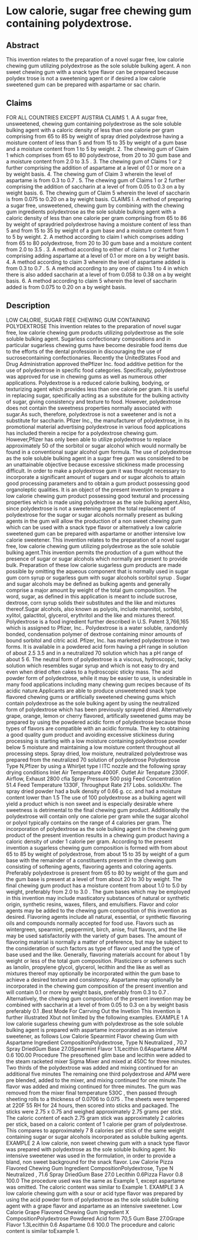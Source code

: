# Low calorie, sugar free chewing gum containing polydextrose.

## Abstract
This invention relates to the preparation of a novel sugar free, low calorie chewing gum utilizing polydextrose as the sole soluble bulking agent. A non sweet chewing gum with a snack type flavor can be prepared because polydex trose is not a sweetening agent or if desired a low calorie sweetened gum can be prepared with aspartame or sac charin.

## Claims
FOR ALL COUNTRIES EXCEPT AUSTRIA CLAIMS 1. A A sugar free, unsweetened, chewing gum containing polydextrose as the sole soluble bulking agent with a caloric density of less than one calorie per gram comprising from 65 to 85 by weight of spray dried polydextrose having a moisture content of less than 5 and from 15 to 35 by weight of a gum base and a moisture content from 1 to 5 by weight. 2. The chewing gum of Claim 1 which comprises from 65 to 80 polydextrose, from 20 to 30 gum base and a moisture content from 2.0 to 3.5 . 3. The chewing gum of Claims 1 or 2 further comprising the addition of aspartame at a level of 0.1 or more on a by weight basis. 4. The chewing gum of Claim 3 wherein the level of aspartame is from 0.3 to 0.7 . 5. The chewing gum of Claims 1 or 2 further comprising the addition of saccharin at a level of from 0.05 to 0.3 on a by weight basis. 6. The chewing gum of Claim 5 wherein the level of saccharin is from 0.075 to 0.20 on a by weight basis. CLAIMS I. A method of preparing a sugar free, unsweetened, chewing gum by combining with the chewing gum ingredients polydextrose as the sole soluble bulking agent with a caloric density of less than one calorie per gram comprising from 65 to 86 by weight of spraydried polydextrose having a moisture content of less than 5 and from 15 to 35 by weight of a gum base and a moisture content from 1 to 5 by weight. 2. A method according to claim I which comprises adding from 65 to 80 polydextrose, from 20 to 30 gum base and a moisture content from 2.0 to 3.5 . 3. A method according to either of claims 1 or 2 further comprising adding aspartame at a level of 0.1 or more on a by weight basis. 4. A method according to claim 3 wherein the level of aspartame added is from 0.3 to 0.7 . 5. A method according to any one of claims 1 to 4 in which there is also added saccharin at a level of from 0.058 to 0.38 on a by weight basis. 6. A method according to claim 5 wherein the level of saccharin added is from 0.075 to 0.20 on a by weight basis.

## Description
LOW CALORIE, SUGAR FREE CHEWING GUM CONTAINING POLYDEXTROSE This invention relates to the preparation of novel sugar free, low calorie chewing gum products utilizing polydextrose as the sole soluble bulking agent. Sugarless confectionary compositions and in particular sugarless chewing gums have become desirable food items due to the efforts of the dental profession in discouraging the use of sucrosecontaining confectionaries. Recently the UnitedStates Food and Drug Administration approved thePfizer Inc. food additive petition for the use of polydextrose in specific food categories. Specifically, polydextrose was approved for use in chewing gums as well as numerous other applications. Polydextrose is a reduced calorie bulking, bodying, or texturizing agent which provides less than one calorie per gram. It is useful in replacing sugar, specifically acting as a substitute for the bulking activity of sugar, giving consistency and texture to food. However, polydextrose does not contain the sweetness properties normally associated with sugar.As such, therefore, polydextrose is not a sweetener and is not a substitute for saccharin. Pfizer Inc., the manufacturer of polydextrose, in its promotional material advertising polydextrose in various food applications has included therein a recipe for a polydextrose chewing gum. However,Pfizer has only been able to utilize polydextrose to replace approximately 50 of the sorbitol or sugar alcohol which would normally be found in a conventional sugar alcohol gum formula. The use of polydextrose as the sole soluble bulking agent in a sugar free gum was considered to be an unattainable objective because excessive stickiness made processing difficult. In order to make a polydextrose gum it was thought necessary to incorporate a significant amount of sugars and or sugar alcohols to attain good processing parameters and to obtain a gum product possessing good organoleptic qualities. It is an object of the present invention to prepare a low calorie chewing gum product possessing good textural and processing properties which is made using polydextrose as the sole bulking agent.Also, since polydextrose is not a sweetening agent the total replacement of polydextrose for the sugar or sugar alcohols normally present as bulking agents in the gum will allow the production of a non sweet chewing gum which can be used with a snack type flavor or alternatively a low calorie sweetened gum can be prepared with aspartame or another intensive low calorie sweetener. This invention relates to the preparation of a novel sugar free, low calorie chewing gum utilizing polydextrose as the sole soluble bulking agent.This invention permits the production of a gum without the presence of sugar or sugar alcohols which normally are present to provide bulk. Preparation of these low calorie sugarless gum products are made possible by omitting the aqueous component that is normally used in sugar gum corn syrup or sugarless gum with sugar alcohols sorbitol syrup . Sugar and sugar alcohols may be defined as bulking agents and generally comprise a major amount by weight of the total gum composition. The word, sugar, as defined in this application is meant to include sucrose, dextrose, corn syrup solids their substitutes and the like and mixtures thereof.Sugar alcohols, also known as polyols, include mannitol, sorbitol, xylitol, galactitol, glycerol, erythritol and the like and mixtures thereof. Polydextrose is a food ingredient further described in U.S. Patent 3,766,165 which is assigned to Pfizer, Inc.. Polydextrose is a water soluble, randomly bonded, condensation polymer of dextrose containing minor amounts of bound sorbitol and citric acid. Pfizer, Inc. has marketed polydextrose in two forms. It is available in a powdered acid form having a pH range in solution of about 2.5 3.5 and in a neutralized 70 solution which has a pH range of about 5 6. The neutral form of polydextrose is a viscous, hydroscopic, tacky solution which resembles sugar syrup and which is not easy to dry and even when dried often cakes to a hydroscopic sticky mass. The acid powder form of polydextrose, while it may be easier to use, is undesirable in many food applications including many chewing gum recipes because of its acidic nature.Applicants are able to produce unsweetened snack type flavored chewing gums or artificially sweetened chewing gums which contain polydextrose as the sole bulking agent by using the neutralized form of polydextrose which has been previously sprayed dried. Alternatively grape, orange, lemon or cherry flavored, artifically sweetened gums may be prepared by using the powdered acidic form of polydextrose because those types of flavors are compatible with an acidic formula. The key to obtaining a good quality gum product and avoiding excessive stickiness during processing is starting with a low moisture containing polydextrose powder below 5 moisture and maintaining a low moisture content throughout all processing steps. Spray dried, low moisture, neutralized polydextrose was prepared from the neutralized 70 solution of polydextrose Polydextrose Type N,Pfizer by using a Whirljet type l lTC nozzle and the following spray drying conditions Inlet Air Temperature 4000F. Outlet Air Tenpature 2300F. Airflow, Exhaust 2800 cfia Spray Pressure 500 psig Feed Concentration 51.4 Feed Temperature 1330F, Throughput Rate 217 Lobs. solidsXhr. The spray dried powder had a bulk density of 0.66 g. cc. and had a moisture content lower than 1.5 The use of 100 polydextrose as a bulking agent will yield a product which is non sweet and is especially desirable where sweetness is detrimental to the final chewing gum product. Additionally the polydextrose will contain only one calorie per gram while the sugar alcohol or polyol typically contains on the range of 4 calories per gram. The incorporation of polydextrose as the sole bulking agent in the chewing gum product of the present invention results in a chewing gum product having a caloric density of under 1 calorie per gram. According to the present invention a sugarless chewing gum composition is formed with from about 65 to 85 by weight of polydextrose, from about 15 to 35 by weight of a gum base with the remainder of a constituents present in the chewing gum consisting of softening agents, flavoring agents and coloring agents. Preferably polydextrose is present from 65 to 80 by weight of the gum and the gum base is present at a level of from about 20 to 30 by weight. The final chewing gum product has a moisture content from about 1.0 to 5.0 by weight, preferably from 2.0 to 3.0 . The gum bases which may be employed in this invention may include masticatory substances of natural or synthetic origin, synthetic resins, waxes, fillers, and emulsifiers. Flavor and color agents may be added to the chewing gum composition of this invention as desired. Flavoring agents include all natural, essential, or synthetic flavoring oils and compounds normally accepted for food use. Flavors such as wintergreen, spearmint, peppermint, birch, anise, fruit flavors, and the like may be used satisfactorily with the variety of gum bases. The amount of flavoring material is normally a matter of preference, but may be subject to the consideration of such factors as type of flavor used and the type of base used and the like. Generally, flavoring materials account for about 1 by weight or less of the total gum composition. Plasticizers or softeners such as lanolin, propylene glycol, glycerol, lecithin and the like as well as mixtures thereof may optionally be incorporated within the gum base to achieve a desired texture and consistency. Aspartame may optionally be incorporated in the chewing gum composition of the present invention and will contain 0.1 or more by weight basis, preferably from 0.3 to 0.7 . Alternatively, the chewing gum composition of the present invention may be combined with saccharin at a level of from 0.05 to 0.3 on a by weight basis preferably 0.1 .Best Mode For Carrving Out the Invetion This invention is further illustrated Xbut not limited by the following examples. EXAMPLE 1 A low calorie sugarless chewing gum with polydextrose as the sole soluble bulking agent is prepared with aspartame incorporated as an intensive sweetener, as follows Low Calorie Spearmint Flavor chewing Gum with Aspartame Ingredient CompositionPolydextrose, Type N Neutralized , 70.7 Spray DriedGum Base 27.0Spearmint Flavor 1.1Lecithin 0.6Aspartame APM 0.6 100.00 Procedure The presoftened glim base and lecithin were added to the steam racketed mixer Sigma Mixer and mixed at 450C for three minutes. Two thirds of the polydextrose was added and mixing continued for an additional five minutes The remaining one third polydextrose and APM were pre blended, added to the mixer, and mixing continued for one minute.The flavor was added and mixing continued for three minutes. The gum was removed from the mixer final temperature 530C , then passed through sheeting rolls to a thickness of 0.0706 to 0.075 . The sheets were tempered at 220F 55 RH for 24 hours, then scored into sticks and packaged. The sticks were 2.75 x 0.75 and weighed approximately 2.75 grams per stick. The caloric content of each 2.75 gram stick was approximately 2 calories per stick, based on a caloric content of 1 calorie per gram of polydextrose. This compares to approximately 7 8 calories per stick of the same weight containing sugar or sugar alcohols incorporated as soluble bulking agents. EXAMPLE 2 A low calorie, non sweet chewing gum with a snack type flavor was prepared with polydextrose as the sole soluble bulking agent. No intensive sweetener was used in the formulation, in order to provide a bland, non sweet background for the snack flavor. Low Calorie Pizza Flavored Chewing Gum Ingredient CompositionPolydextrose, Type N Neutralized , 71.6 Spray DriedGum Base 27.0 Lecithin 0.6Pizza Flavor 0.8 100.0 The procedure used was the same as Example 1, except aspartame was omitted. The caloric content was similar to Example 1. EXAMPLE 3 A low calorie chewing gum with a sour or acid type flavor was prepared by using the acid powder form of polydextrose as the sole soluble bulking agent with a grape flavor and aspartame as an intensive sweetener. Low Calorie Grape Flavored Chewing Gum Ingredient X CompositionPolydextrose Powdered Acid form 70,5 Gum Base 27.0Grape Flavor 1.3Lecithin 0.6 Aspartame 0.6 100.0 The procedure and caloric content is similar toExample 1.